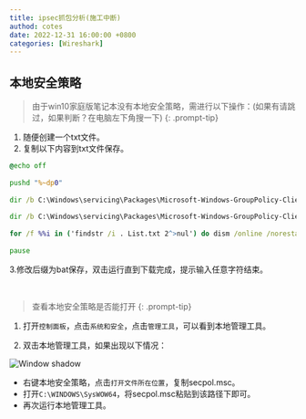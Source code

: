 ```yaml
---
title: ipsec抓包分析(施工中断)
authod: cotes
date: 2022-12-31 16:00:00 +0800
categories: [Wireshark]
---
```


## 本地安全策略
>由于win10家庭版笔记本没有本地安全策略，需进行以下操作：(如果有请跳过，如果判断？在电脑左下角搜一下)
{: .prompt-tip}

1. 随便创建一个txt文件。
2. 复制以下内容到txt文件保存。

```bat
@echo off
 
pushd "%~dp0"
 
dir /b C:\Windows\servicing\Packages\Microsoft-Windows-GroupPolicy-ClientExtensions-Package~3*.mum >List.txt
 
dir /b C:\Windows\servicing\Packages\Microsoft-Windows-GroupPolicy-ClientTools-Package~3*.mum >>List.txt
 
for /f %%i in ('findstr /i . List.txt 2^>nul') do dism /online /norestart /add-package:"C:\Windows\servicing\Packages\%%i"
 
pause
```
3.修改后缀为bat保存，双击运行直到下载完成，提示输入任意字符结束。

<br>

>查看本地安全策略是否能打开
{: .prompt-tip}

1. 打开`控制面板`，点击`系统和安全`，点击`管理工具`，可以看到本地管理工具。

2. 双击本地管理工具，如果出现以下情况：

![Window shadow](https://c2.im5i.com/2022/12/30/YFdAU.png)

- 右键本地安全策略，点击`打开文件所在位置`，复制secpol.msc。
- 打开`C:\WINDOWS\SysWOW64`，将secpol.msc粘贴到该路径下即可。
- 再次运行本地管理工具。